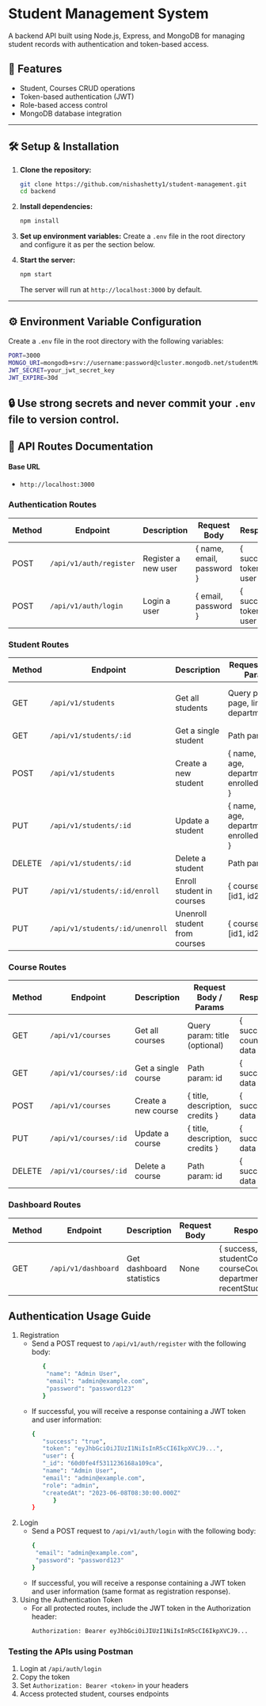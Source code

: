 # Student Management System

A backend API built using Node.js, Express, and MongoDB for managing student records with authentication and token-based access.

## 🚀 Features

- Student, Courses CRUD operations  
- Token-based authentication (JWT)  
- Role-based access control  
- MongoDB database integration

---

## 🛠️ Setup & Installation

1. **Clone the repository:**

   ```bash
   git clone https://github.com/nishashetty1/student-management.git
   cd backend
   ```
2. **Install dependencies:**

   ```bash
   npm install
   ```
3. **Set up environment variables:**
   Create a `.env` file in the root directory and configure it as per the section below.
4. **Start the server:**
   ```bash
   npm start
   ```
   The server will run at `http://localhost:3000` by default.

---

## ⚙️ Environment Variable Configuration
Create a `.env` file in the root directory with the following variables:
```bash
PORT=3000
MONGO_URI=mongodb+srv://username:password@cluster.mongodb.net/studentManagement?retryWrites=true&w=majority
JWT_SECRET=your_jwt_secret_key
JWT_EXPIRE=30d
```
🔒 Use strong secrets and never commit your `.env` file to version control.
---

## 📡 API Routes Documentation

#### Base URL
- `http://localhost:3000`
  
### Authentication Routes
| Method | Endpoint                | Description         | Request Body                    | Response                        |
|--------|-------------------------|---------------------|---------------------------------|---------------------------------|
| POST   | `/api/v1/auth/register` | Register a new user | { name, email, password }       | { success, token, user }        |
| POST   | `/api/v1/auth/login `   | Login a user        | { email, password }             | { success, token, user }        |

### Student Routes
| Method | Endpoint                           | Description                    | Request Body / Params                                       | Response                        |
|--------|------------------------------------|--------------------------------|-------------------------------------------------------------|----------------------------------|
| GET    | `/api/v1/students`                 | Get all students               | Query params: page, limit, department                        | { success, count, pagination, data } |
| GET    | `/api/v1/students/:id`             | Get a single student           | Path param: id                                               | { success, data }              |
| POST   | `/api/v1/students`                 | Create a new student           | { name, email, age, department, enrolledCourses }            | { success, data }              |
| PUT    | `/api/v1/students/:id`             | Update a student               | { name, email, age, department, enrolledCourses }            | { success, data }              |
| DELETE | `/api/v1/students/:id`             | Delete a student               | Path param: id                                               | { success, data }              |
| PUT    | `/api/v1/students/:id/enroll`      | Enroll student in courses      | { courseIds: [id1, id2, ...] }                               | { success, data }              |
| PUT    | `/api/v1/students/:id/unenroll`    | Unenroll student from courses  | { courseIds: [id1, id2, ...] }                               | { success, data }              |

### Course Routes
| Method | Endpoint               | Description           | Request Body / Params                   | Response                  |
|--------|------------------------|-----------------------|------------------------------------------|---------------------------|
| GET    | `/api/v1/courses`      | Get all courses       | Query param: title (optional)           | { success, count, data }  |
| GET    | `/api/v1/courses/:id`  | Get a single course   | Path param: id                           | { success, data }         |
| POST   | `/api/v1/courses`      | Create a new course   | { title, description, credits }          | { success, data }         |
| PUT    | `/api/v1/courses/:id`  | Update a course       | { title, description, credits }          | { success, data }         |
| DELETE | `/api/v1/courses/:id`  | Delete a course       | Path param: id                           | { success, data }         |

### Dashboard Routes
| Method | Endpoint         | Description             | Request Body | Response                                                                  |
|--------|------------------|-------------------------|--------------|---------------------------------------------------------------------------|
| GET    | `/api/v1/dashboard`| Get dashboard statistics| None         | { success, data: { studentCount, courseCount, departmentCount, recentStudents } } |


## Authentication Usage Guide

1. Registration
   - Send a POST request to `/api/v1/auth/register` with the following body:
     ```bash
        {
         "name": "Admin User",
         "email": "admin@example.com",
         "password": "password123"
        }
       ```
   - If successful, you will receive a response containing a JWT token and user information:
       ```bash
       {
          "success": "true",
          "token": "eyJhbGciOiJIUzI1NiIsInR5cCI6IkpXVCJ9...",
          "user": {
          "_id": "60d0fe4f5311236168a109ca",
          "name": "Admin User",
          "email": "admin@example.com",
          "role": "admin",
          "createdAt": "2023-06-08T08:30:00.000Z"
             }
       }
       ```
2. Login
   - Send a POST request to `/api/v1/auth/login` with the following body:
     ```bash
     {
      "email": "admin@example.com",
      "password": "password123"
     }
     ```
   - If successful, you will receive a response containing a JWT token and user information (same format as registration response).
3. Using the Authentication Token
   - For all protected routes, include the JWT token in the Authorization header:
     ```bash
     Authorization: Bearer eyJhbGciOiJIUzI1NiIsInR5cCI6IkpXVCJ9...
     ```

### Testing the APIs using Postman
1. Login at `/api/auth/login`
2. Copy the token
3. Set `Authorization: Bearer <token>` in your headers
4. Access protected student, courses endpoints
